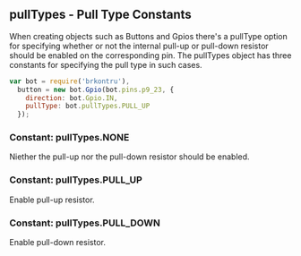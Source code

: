## pullTypes - Pull Type Constants

When creating objects such as Buttons and Gpios there's a pullType option
for specifying whether or not the internal pull-up or pull-down resistor
should be enabled on the corresponding pin. The pullTypes object has three
constants for specifying the pull type in such cases.

```js
var bot = require('brkontru'),
  button = new bot.Gpio(bot.pins.p9_23, {
    direction: bot.Gpio.IN,
    pullType: bot.pullTypes.PULL_UP
  });
```

### Constant: pullTypes.NONE
Niether the pull-up nor the pull-down resistor should be enabled.

### Constant: pullTypes.PULL_UP
Enable pull-up resistor.

### Constant: pullTypes.PULL_DOWN
Enable pull-down resistor.

